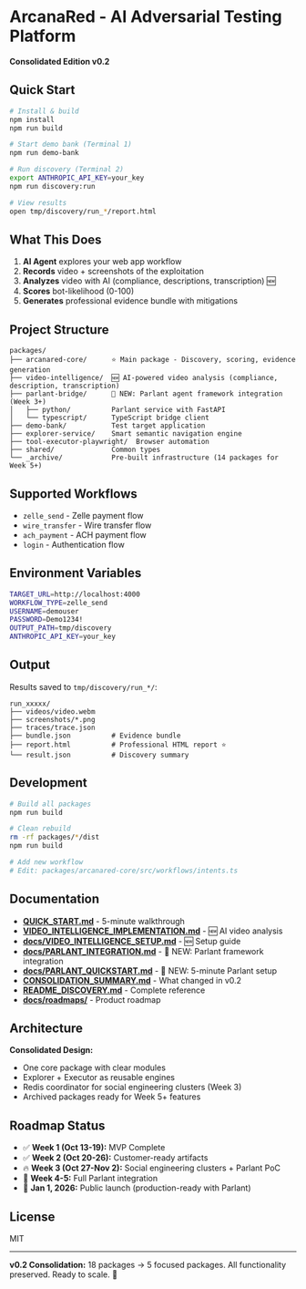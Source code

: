 # ArcanaRed - AI Adversarial Testing Platform

**Consolidated Edition v0.2**

## Quick Start

```bash
# Install & build
npm install
npm run build

# Start demo bank (Terminal 1)
npm run demo-bank

# Run discovery (Terminal 2)
export ANTHROPIC_API_KEY=your_key
npm run discovery:run

# View results
open tmp/discovery/run_*/report.html
```

## What This Does

1. **AI Agent** explores your web app workflow
2. **Records** video + screenshots of the exploitation
3. **Analyzes** video with AI (compliance, descriptions, transcription) 🆕
4. **Scores** bot-likelihood (0-100)
5. **Generates** professional evidence bundle with mitigations

## Project Structure

```
packages/
├── arcanared-core/      ⭐ Main package - Discovery, scoring, evidence generation
├── video-intelligence/  🆕 AI-powered video analysis (compliance, description, transcription)
├── parlant-bridge/      🚀 NEW: Parlant agent framework integration (Week 3+)
│   ├── python/          Parlant service with FastAPI
│   └── typescript/      TypeScript bridge client
├── demo-bank/           Test target application
├── explorer-service/    Smart semantic navigation engine
├── tool-executor-playwright/  Browser automation
├── shared/              Common types
└── _archive/            Pre-built infrastructure (14 packages for Week 5+)
```

## Supported Workflows

- `zelle_send` - Zelle payment flow
- `wire_transfer` - Wire transfer flow
- `ach_payment` - ACH payment flow
- `login` - Authentication flow

## Environment Variables

```bash
TARGET_URL=http://localhost:4000
WORKFLOW_TYPE=zelle_send
USERNAME=demouser
PASSWORD=Demo1234!
OUTPUT_PATH=tmp/discovery
ANTHROPIC_API_KEY=your_key
```

## Output

Results saved to `tmp/discovery/run_*/`:

```
run_xxxxx/
├── videos/video.webm
├── screenshots/*.png
├── traces/trace.json
├── bundle.json          # Evidence bundle
├── report.html          # Professional HTML report ⭐
└── result.json          # Discovery summary
```

## Development

```bash
# Build all packages
npm run build

# Clean rebuild
rm -rf packages/*/dist
npm run build

# Add new workflow
# Edit: packages/arcanared-core/src/workflows/intents.ts
```

## Documentation

- **[QUICK_START.md](./QUICK_START.md)** - 5-minute walkthrough
- **[VIDEO_INTELLIGENCE_IMPLEMENTATION.md](./VIDEO_INTELLIGENCE_IMPLEMENTATION.md)** - 🆕 AI video analysis
- **[docs/VIDEO_INTELLIGENCE_SETUP.md](./docs/VIDEO_INTELLIGENCE_SETUP.md)** - 🆕 Setup guide
- **[docs/PARLANT_INTEGRATION.md](./docs/PARLANT_INTEGRATION.md)** - 🚀 NEW: Parlant framework integration
- **[docs/PARLANT_QUICKSTART.md](./docs/PARLANT_QUICKSTART.md)** - 🚀 NEW: 5-minute Parlant setup
- **[CONSOLIDATION_SUMMARY.md](./CONSOLIDATION_SUMMARY.md)** - What changed in v0.2
- **[README_DISCOVERY.md](./README_DISCOVERY.md)** - Complete reference
- **[docs/roadmaps/](./docs/roadmaps/)** - Product roadmap

## Architecture

**Consolidated Design:**
- One core package with clear modules
- Explorer + Executor as reusable engines
- Redis coordinator for social engineering clusters (Week 3)
- Archived packages ready for Week 5+ features

## Roadmap Status

- ✅ **Week 1 (Oct 13-19):** MVP Complete
- ✅ **Week 2 (Oct 20-26):** Customer-ready artifacts
- 🔥 **Week 3 (Oct 27-Nov 2):** Social engineering clusters + Parlant PoC
- 📅 **Week 4-5:** Full Parlant integration
- 📅 **Jan 1, 2026:** Public launch (production-ready with Parlant)

## License

MIT

---

**v0.2 Consolidation:** 18 packages → 5 focused packages. All functionality preserved. Ready to scale. 🚀
